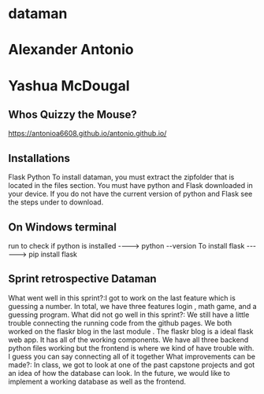 # dataman
# Alexander Antonio 
# Yashua McDougal

Whos Quizzy the Mouse?
-------------------
https://antonioa6608.github.io/antonio.github.io/

Installations
---------------------
Flask 
Python 
To install dataman, you must extract the zipfolder that is located in the files section. You must have python and Flask downloaded in your device. If you do not have the current version of python and Flask see the steps under to download. 

On Windows terminal 
--------------------
run to check if python is installed ---->      python --version 
To install flask ------> pip install flask 

Sprint retrospective  Dataman
------------------------------
What went well in this sprint?:I got to work on the last feature which is  guessing a number. In total, we have three features login , math game, and a guessing program. 
What did not go well in this sprint?: We still have a little trouble connecting the running  code from the github pages. We both worked on the flaskr blog in the last module . The flaskr blog is a ideal flask web app. It has all of the working components. We have all three backend python files working but the frontend is where we kind of have trouble with. I guess you can say connecting all of it  together 
What improvements can be made?: In class, we got to look at one of the past capstone projects and got an idea of how the database can look. In the future, we would like to implement a working database as well as the frontend. 





